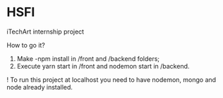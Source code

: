 # HSFI
iTechArt internship project

How to go it?
1. Make -npm install in /front and /backend folders;
2. Execute yarn start in /front and nodemon start in /backend.

! To run this project at localhost you need to have nodemon, mongo and node already installed.

